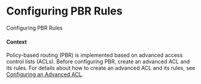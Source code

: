 Configuring PBR Rules
=====================

Configuring PBR Rules

#### Context

Policy-based routing (PBR) is implemented based on advanced access control lists (ACLs). Before configuring PBR, create an advanced ACL and its rules. For details about how to create an advanced ACL and its rules, see [Configuring an Advanced ACL](../vrp/dc_vrp_acl4_cfg_0054.html).